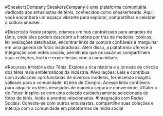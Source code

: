 #SneakersCompany
SneakersCompany é uma plataforma comunitária dedicada aos entusiastas de tênis, conhecidos como sneakerheads. Aqui, você encontrará um espaço vibrante para explorar, compartilhar e celebrar a cultura sneaker.

#Descrição
Neste projeto, criamos um hub centralizado para amantes de tênis, onde eles podem descobrir a história por trás de modelos icônicos, ler avaliações detalhadas, encontrar links de compra confiáveis e mergulhar em uma galeria de fotos inspiradoras. Além disso, a plataforma oferece a integração com redes sociais, permitindo que os usuários compartilhem suas coleções, looks e experiências com a comunidade.

#Recursos
#História dos Tênis: 
Explore a rica história e a jornada de criação dos tênis mais emblemáticos da indústria.
#Avaliações: 
Leia e contribua com avaliações aprofundadas de diversos modelos, fornecendo insights valiosos para a comunidade.
#Links de Compra: 
Acesse links confiáveis para adquirir os tênis desejados de maneira segura e conveniente.
#Galeria de Fotos: 
Inspire-se com uma coleção cuidadosamente selecionada de fotos de tênis, looks e eventos relacionados.
#Integração com Redes Sociais: 
Conecte-se com outros entusiastas, compartilhe suas coleções e interaja com a comunidade em plataformas de mídia social
